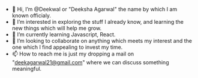 - 👋 Hi, I’m @Deekwal or "Deeksha Agarwal" the name by which I am known officialy. 
- 👀 I’m interested in exploring the stuff I already know, and learning the new things which will help me grow.
- 🌱 I’m currently learning Javascript, React.
- 💞️ I’m looking to collaborate on anything which meets my interest and the one which I find appealing to invest my time.
- 📫 How to reach me is just my dropping a mail on "deekagarwal21@gmail.com" where we can discuss something meaningful. 

<!---
Deekwal/Deekwal is a ✨ special ✨ repository because its `README.md` (this file) appears on your GitHub profile.
You can click the Preview link to take a look at your changes.
--->
